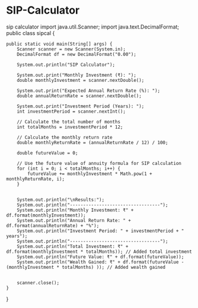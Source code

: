 # SIP-Calculator
sip calculator
import java.util.Scanner;
import java.text.DecimalFormat;
public class sipcal {

    public static void main(String[] args) {
        Scanner scanner = new Scanner(System.in);
        DecimalFormat df = new DecimalFormat("0.00");

        System.out.println("SIP Calculator");

        System.out.print("Monthly Investment (₹): ");
        double monthlyInvestment = scanner.nextDouble();

        System.out.print("Expected Annual Return Rate (%): ");
        double annualReturnRate = scanner.nextDouble();

        System.out.print("Investment Period (Years): ");
        int investmentPeriod = scanner.nextInt();

        // Calculate the total number of months
        int totalMonths = investmentPeriod * 12;

        // Calculate the monthly return rate
        double monthlyReturnRate = (annualReturnRate / 12) / 100;

        double futureValue = 0;

        // Use the future value of annuity formula for SIP calculation
        for (int i = 0; i < totalMonths; i++) {
            futureValue += monthlyInvestment * Math.pow(1 + monthlyReturnRate, i);
        }


        System.out.println("\nResults:");
        System.out.println("----------------------------------");
        System.out.println("Monthly Investment: ₹" + df.format(monthlyInvestment));
        System.out.println("Annual Return Rate: " + df.format(annualReturnRate) + "%");
        System.out.println("Investment Period: " + investmentPeriod + " years");
        System.out.println("----------------------------------");
        System.out.println("Total Investment: ₹" + df.format(monthlyInvestment * totalMonths)); // Added total investment
        System.out.println("Future Value: ₹" + df.format(futureValue));
        System.out.println("Wealth Gained: ₹" + df.format(futureValue - (monthlyInvestment * totalMonths) )); // Added wealth gained


        scanner.close();
    }
}

